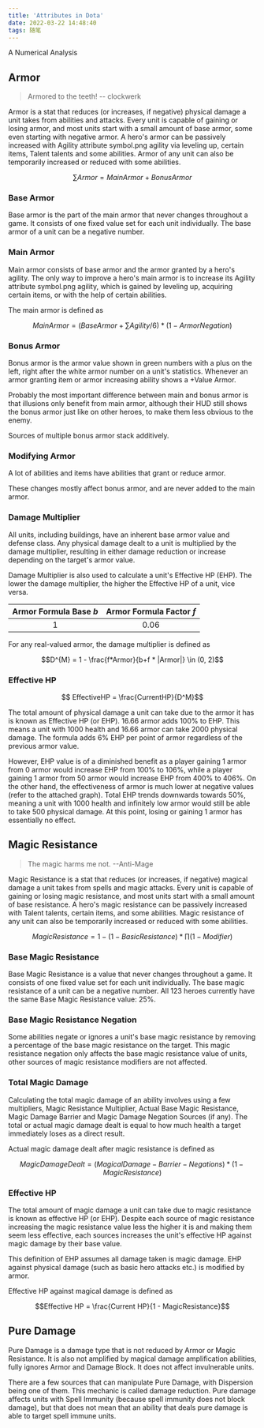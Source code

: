 ```yaml
---
title: 'Attributes in Dota'
date: 2022-03-22 14:48:40
tags: 随笔
---
```


A Numerical Analysis

<!--more-->

## Armor

> Armored to the teeth! -- clockwerk

Armor is a stat that reduces (or increases, if negative) physical damage a unit takes from abilities and attacks. Every unit is capable of gaining or losing armor, and most units start with a small amount of base armor, some even starting with negative armor. A hero's armor can be passively increased with Agility attribute symbol.png agility via leveling up, certain items, Talent talents and some abilities. Armor of any unit can also be temporarily increased or reduced with some abilities.

$$\sum Armor = MainArmor + BonusArmor$$

### Base Armor

Base armor is the part of the main armor that never changes throughout a game. It consists of one fixed value set for each unit individually. The base armor of a unit can be a negative number. 

### Main Armor

Main armor consists of base armor and the armor granted by a hero's agility. The only way to improve a hero's main armor is to increase its Agility attribute symbol.png agility, which is gained by leveling up, acquiring certain items, or with the help of certain abilities.

The main armor is defined as

$$MainArmor = (BaseArmor + \sum Agility/6) * (1 - ArmorNegation)$$

### Bonus Armor

Bonus armor is the armor value shown in green numbers with a plus on the left, right after the white armor number on a unit's statistics. Whenever an armor granting item or armor increasing ability shows a +Value Armor.

Probably the most important difference between main and bonus armor is that illusions only benefit from main armor, although their HUD still shows the bonus armor just like on other heroes, to make them less obvious to the enemy.

Sources of multiple bonus armor stack additively.

### Modifying Armor

A lot of abilities and items have abilities that grant or reduce armor.

These changes mostly affect bonus armor, and are never added to the main armor.

### Damage Multiplier

All units, including buildings, have an inherent base armor value and defense class. Any physical damage dealt to a unit is multiplied by the damage multiplier, resulting in either damage reduction or increase depending on the target's armor value.

Damage Multiplier is also used to calculate a unit's Effective HP (EHP). The lower the damage multiplier, the higher the Effective HP of a unit, vice versa.

|Armor Formula Base $b$ |Armor Formula Factor $f$|
|:-:|:-:|
|1|0.06|

For any real-valued armor, the damage multiplier is defined as

$$D^{M} = 1 - \frac{f*Armor}{b+f * |Armor|} \in (0, 2)$$

### Effective HP

$$ EffectiveHP = \frac{CurrentHP}{D^M}$$

The total amount of physical damage a unit can take due to the armor it has is known as Effective HP (or EHP). 16.66 armor adds 100% to EHP. This means a unit with 1000 health and 16.66 armor can take 2000 physical damage. The formula adds 6% EHP per point of armor regardless of the previous armor value.

However, EHP value is of a diminished benefit as a player gaining 1 armor from 0 armor would increase EHP from 100% to 106%, while a player gaining 1 armor from 50 armor would increase EHP from 400% to 406%. On the other hand, the effectiveness of armor is much lower at negative values (refer to the attached graph). Total EHP trends downwards towards 50%, meaning a unit with 1000 health and infinitely low armor would still be able to take 500 physical damage. At this point, losing or gaining 1 armor has essentially no effect.

## Magic Resistance

> The magic harms me not. --Anti-Mage

Magic Resistance is a stat that reduces (or increases, if negative) magical damage a unit takes from spells and magic attacks. Every unit is capable of gaining or losing magic resistance, and most units start with a small amount of base resistance. A hero's magic resistance can be passively increased with Talent talents, certain items, and some abilities. Magic resistance of any unit can also be temporarily increased or reduced with some abilities.

$$MagicResistance = 1 - (1 - BasicResistance) * \prod(1 - Modifier)$$

### Base Magic Resistance

Base Magic Resistance is a value that never changes throughout a game. It consists of one fixed value set for each unit individually. The base magic resistance of a unit can be a negative number. All 123 heroes currently have the same Base Magic Resistance value: 25%.

### Base Magic Resistance Negation

Some abilities negate or ignores a unit's base magic resistance by removing a percentage of the base magic resistance on the target. This magic resistance negation only affects the base magic resistance value of units, other sources of magic resistance modifiers are not affected.

### Total Magic Damage

Calculating the total magic damage of an ability involves using a few multipliers, Magic Resistance Multiplier, Actual Base Magic Resistance, Magic Damage Barrier and Magic Damage Negation Sources (if any). The total or actual magic damage dealt is equal to how much health a target immediately loses as a direct result.

Actual magic damage dealt after magic resistance is defined as

$$MagicDamageDealt = (MagicalDamage  - Barrier - Negations) * (1 - MagicResistance)$$

### Effective HP

The total amount of magic damage a unit can take due to magic resistance is known as effective HP (or EHP). Despite each source of magic resistance increasing the magic resistance value less the higher it is and making them seem less effective, each sources increases the unit's effective HP against magic damage by their base value.

This definition of EHP assumes all damage taken is magic damage. EHP against physical damage (such as basic hero attacks etc.) is modified by armor.

Effective HP against magical damage is defined as

$$Effective HP = \frac{Current HP}{1 - MagicResistance}$$

## Pure Damage

Pure Damage is a damage type that is not reduced by Armor or Magic Resistance. It is also not amplified by magical damage amplification abilities, fully ignores Armor and Damage Block. It does not affect invulnerable units.

There are a few sources that can manipulate Pure Damage, with Dispersion being one of them. This mechanic is called damage reduction. Pure damage affects units with Spell Immunity (because spell immunity does not block damage), but that does not mean that an ability that deals pure damage is able to target spell immune units.
